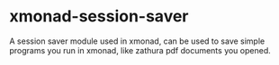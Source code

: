 # xmonad-session-saver
A session saver module used in xmonad, can be used to save simple programs you run in xmonad, like zathura pdf documents you opened.

